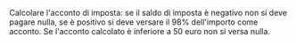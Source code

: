 Calcolare l'acconto di imposta: se il saldo di imposta è negativo non si deve pagare nulla, se è positivo si deve versare il 98% dell'importo come acconto. Se l'acconto calcolato è inferiore a 50 euro non si versa nulla.
